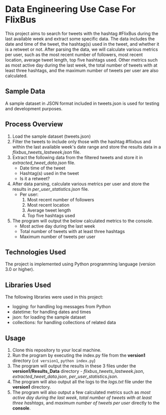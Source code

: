 # Data Engineering Use Case For FlixBus

This project aims to search for tweets with the hashtag #FlixBus during the last available week and extract some specific data. The data includes the date and time of the tweet, the hashtag(s) used in the tweet, and whether it is a retweet or not. After parsing the data, we will calculate various metrics per user, such as the most recent number of followers, most recent location, average tweet length, top five hashtags used. Other metrics such as most active day during the last week, the total number of tweets with at least three hashtags, and the maximum number of tweets per user are also calculated.

## Sample Data

A sample dataset in JSON format included in tweets.json is used for testing and development purposes.

## Process Overview

1. Load the sample dataset (tweets.json)
2. Filter the tweets to include only those with the hashtag #flixbus and within the last available week's date range and store the results data in a *flixbus_tweets_lastweek.json* file.
3. Extract the following data from the filtered tweets and store it in *extracted_tweet_data.json* file.
   - Date time of the tweet
   - Hashtag(s) used in the tweet
   - Is it a retweet?
4. After data parsing, calculate various metrics per user and store the results in *per_user_statistics.json* file.
   - Per user:
      1. Most recent number of followers
      2. Most recent location
      3. Average tweet length
      4. Top five hashtags used
5. The program will output the below calculated metrics to the console.
   - Most active day during the last week
   - Total number of tweets with at least three hashtags
   - Maximum number of tweets per user

## Technologies Used

The project is implemented using Python programming language (version 3.0 or higher).

## Libraries Used

The following libraries were used in this project:
- logging: for handling log messages from Python
- datetime: for handling dates and times
- json: for loading the sample dataset
- collections: for handling collections of related data


## Usage

1. Clone this repository to your local machine.
2. Run the program by executing the index.py file from the **version1** directory (`cd version1`, `python index.py`)
3. The program will output the results in these 3 files under the **version1/Results_Data** directory - *flixbus_tweets_lastweek.json*, *extracted_tweet_data.json*, *per_user_statistics.json*.
4. The program will also output all the logs to the *logs.txt* file under the **version1** directory.
5. The program will also output a few calculated metrics such as *most active day during the last week*, *total number of tweets with at least three hashtags*, and *maximum number of tweets per user* directly to the **console**.